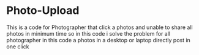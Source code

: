 # Photo-Upload
This is a code for Photographer that click a photos and unable to share all photos in minimum time so in this code i solve the problem for all photographer in this code a photos in a desktop or laptop directly post in one click 
